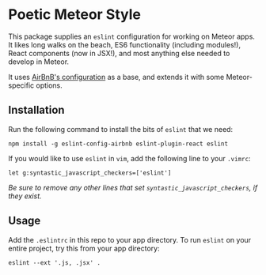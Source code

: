 # Poetic Meteor Style

This package supplies an `eslint` configuration for working on Meteor apps.
It likes long walks on the beach, ES6 functionality (including modules!),
React components (now in JSX!), and most anything else needed to develop in
Meteor.

It uses [AirBnB's configuration](https://github.com/airbnb/javascript) as a
 base, and extends it with some Meteor-specific options.

## Installation
Run the following command to install the bits of `eslint` that we need:

`npm install -g eslint-config-airbnb eslint-plugin-react eslint`

If you would like to use `eslint` in `vim`, add the following line to your
`.vimrc`:

`let g:syntastic_javascript_checkers=['eslint']`

*Be sure to remove any other lines that set `syntastic_javascript_checkers`,
 if they exist.*

## Usage
Add the `.eslintrc` in this repo to your app directory. To run `eslint` on your
entire project, try this from your app directory:

`eslint --ext '.js, .jsx' .`
